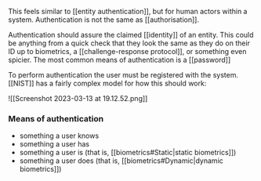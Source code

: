 This feels similar to [[entity authentication]], but for human actors within a system. Authentication is not the same as [[authorisation]].

Authentication should assure the claimed [[identity]] of an entity. This could be anything from a quick check that they look the same as they do on their ID up to biometrics, a [[challenge-response protocol]], or something even spicier. The most common means of authentication is a [[password]]

To perform authentication the user must be registered with the system. [[NIST]] has a fairly complex model for how this should work:

![[Screenshot 2023-03-13 at 19.12.52.png]]

### Means of authentication
- something a user knows
- something a user has
- something a user is (that is, [[biometrics#Static|static biometrics]])
- something a user does (that is, [[biometrics#Dynamic|dynamic biometrics]])

